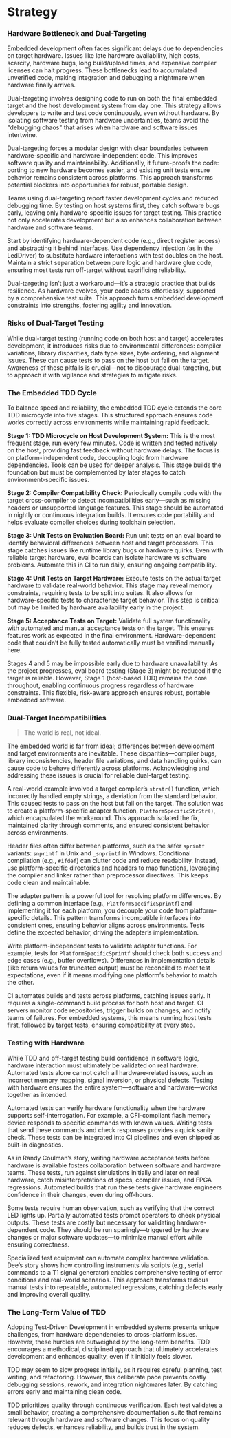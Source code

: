 # Strategy

### Hardware Bottleneck and Dual-Targeting

Embedded development often faces significant delays due to dependencies on
target hardware. Issues like late hardware availability, high costs, scarcity,
hardware bugs, long build/upload times, and expensive compiler licenses can halt
progress. These bottlenecks lead to accumulated unverified code, making
integration and debugging a nightmare when hardware finally arrives.

Dual-targeting involves designing code to run on both the final embedded target
and the host development system from day one. This strategy allows developers to
write and test code continuously, even without hardware. By isolating software
testing from hardware uncertainties, teams avoid the "debugging chaos" that
arises when hardware and software issues intertwine.

Dual-targeting forces a modular design with clear boundaries between
hardware-specific and hardware-independent code. This improves software quality
and maintainability. Additionally, it future-proofs the code: porting to new
hardware becomes easier, and existing unit tests ensure behavior remains
consistent across platforms. This approach transforms potential blockers into
opportunities for robust, portable design.

Teams using dual-targeting report faster development cycles and reduced
debugging time. By testing on host systems first, they catch software bugs
early, leaving only hardware-specific issues for target testing. This practice
not only accelerates development but also enhances collaboration between
hardware and software teams.

Start by identifying hardware-dependent code (e.g., direct register access) and
abstracting it behind interfaces. Use dependency injection (as in the LedDriver)
to substitute hardware interactions with test doubles on the host. Maintain a
strict separation between pure logic and hardware glue code, ensuring most tests
run off-target without sacrificing reliability.

Dual-targeting isn’t just a workaround—it’s a strategic practice that builds
resilience. As hardware evolves, your code adapts effortlessly, supported by a
comprehensive test suite. This approach turns embedded development constraints
into strengths, fostering agility and innovation.

### Risks of Dual-Target Testing

While dual-target testing (running code on both host and target) accelerates
development, it introduces risks due to environmental differences: compiler
variations, library disparities, data type sizes, byte ordering, and alignment
issues. These can cause tests to pass on the host but fail on the target.
Awareness of these pitfalls is crucial—not to discourage dual-targeting, but to
approach it with vigilance and strategies to mitigate risks.

### The Embedded TDD Cycle

To balance speed and reliability, the embedded TDD cycle extends the core TDD
microcycle into five stages. This structured approach ensures code works
correctly across environments while maintaining rapid feedback.

**Stage 1: TDD Microcycle on Host Development System:**
This is the most frequent stage, run every few minutes. Code is written and
tested natively on the host, providing fast feedback without hardware delays.
The focus is on platform-independent code, decoupling logic from hardware
dependencies. Tools can be used for deeper analysis. This stage builds the
foundation but must be complemented by later stages to catch
environment-specific issues.

**Stage 2: Compiler Compatibility Check:**
Periodically compile code with the target cross-compiler to detect
incompatibilities early—such as missing headers or unsupported language
features. This stage should be automated in nightly or continuous integration
builds. It ensures code portability and helps evaluate compiler choices during
toolchain selection.

**Stage 3: Unit Tests on Evaluation Board:**
Run unit tests on an eval board to identify behavioral differences between host
and target processors. This stage catches issues like runtime library bugs or
hardware quirks. Even with reliable target hardware, eval boards can isolate
hardware vs software problems. Automate this in CI to run daily, ensuring
ongoing compatibility.

**Stage 4: Unit Tests on Target Hardware:**
Execute tests on the actual target hardware to validate real-world behavior.
This stage may reveal memory constraints, requiring tests to be split into
suites. It also allows for hardware-specific tests to characterize target
behavior. This step is critical but may be limited by hardware availability
early in the project.

**Stage 5: Acceptance Tests on Target:**
Validate full system functionality with automated and manual acceptance tests on the target. This ensures features work as expected in the final environment. Hardware-dependent code that couldn’t be fully tested automatically must be verified manually here.

Stages 4 and 5 may be impossible early due to hardware unavailability. As the
project progresses, eval board testing (Stage 3) might be reduced if the target
is reliable. However, Stage 1 (host-based TDD) remains the core throughout,
enabling continuous progress regardless of hardware constraints. This flexible,
risk-aware approach ensures robust, portable embedded software.

### Dual-Target Incompatibilities

> The world is real, not ideal.

The embedded world is far from ideal; differences between development and target
environments are inevitable. These disparities—compiler bugs, library
inconsistencies, header file variations, and data handling quirks, can cause code
to behave differently across platforms. Acknowledging and addressing these
issues is crucial for reliable dual-target testing.

A real-world example involved a target compiler’s `strstr()` function, which
incorrectly handled empty strings, a deviation from the standard behavior. This
caused tests to pass on the host but fail on the target. The solution was to
create a platform-specific adapter function, `PlatformSpecificStrStr()`, which
encapsulated the workaround. This approach isolated the fix, maintained clarity
through comments, and ensured consistent behavior across environments.

Header files often differ between platforms, such as the safer `sprintf`
variants: `snprintf` in Unix and `_snprintf` in Windows. Conditional compilation
(e.g., `#ifdef`) can clutter code and reduce readability. Instead, use
platform-specific directories and headers to map functions, leveraging the
compiler and linker rather than preprocessor directives. This keeps code clean
and maintainable.

The adapter pattern is a powerful tool for resolving platform differences. By
defining a common interface (e.g., `PlatformSpecificSprintf`) and implementing
it for each platform, you decouple your code from platform-specific details.
This pattern transforms incompatible interfaces into consistent ones, ensuring
behavior aligns across environments. Tests define the expected behavior, driving
the adapter’s implementation.

Write platform-independent tests to validate adapter functions. For example,
tests for `PlatformSpecificSprintf` should check both success and edge cases
(e.g., buffer overflows). Differences in implementation details (like return
values for truncated output) must be reconciled to meet test expectations, even
if it means modifying one platform’s behavior to match the other.

CI automates builds and tests across platforms, catching issues early. It
requires a single-command build process for both host and target. CI servers
monitor code repositories, trigger builds on changes, and notify teams of
failures. For embedded systems, this means running host tests first, followed by
target tests, ensuring compatibility at every step.

### Testing with Hardware

While TDD and off-target testing build confidence in software logic, hardware
interaction must ultimately be validated on real hardware. Automated tests alone
cannot catch all hardware-related issues, such as incorrect memory mapping,
signal inversion, or physical defects. Testing with hardware ensures the entire
system—software and hardware—works together as intended.

Automated tests can verify hardware functionality when the hardware supports
self-interrogation. For example, a CFI-compliant flash memory device responds to
specific commands with known values. Writing tests that send these commands and
check responses provides a quick sanity check. These tests can be integrated
into CI pipelines and even shipped as built-in diagnostics.

As in Randy Coulman’s story, writing hardware acceptance tests before hardware
is available fosters collaboration between software and hardware teams. These
tests, run against simulations initially and later on real hardware, catch
misinterpretations of specs, compiler issues, and FPGA regressions. Automated
builds that run these tests give hardware engineers confidence in their changes,
even during off-hours.

Some tests require human observation, such as verifying that the correct LED
lights up. Partially automated tests prompt operators to check physical outputs.
These tests are costly but necessary for validating hardware-dependent code.
They should be run sparingly—triggered by hardware changes or major software
updates—to minimize manual effort while ensuring correctness.

Specialized test equipment can automate complex hardware validation. Dee’s story
shows how controlling instruments via scripts (e.g., serial commands to a T1
signal generator) enables comprehensive testing of error conditions and
real-world scenarios. This approach transforms tedious manual tests into
repeatable, automated regressions, catching defects early and improving overall
quality.

### The Long-Term Value of TDD

Adopting Test-Driven Development in embedded systems presents unique challenges,
from hardware dependencies to cross-platform issues. However, these hurdles are
outweighed by the long-term benefits. TDD encourages a methodical, disciplined
approach that ultimately accelerates development and enhances quality, even if
it initially feels slower.

TDD may seem to slow progress initially, as it requires careful planning, test
writing, and refactoring. However, this deliberate pace prevents costly
debugging sessions, rework, and integration nightmares later. By catching errors
early and maintaining clean code.

TDD prioritizes quality through continuous verification. Each test validates a
small behavior, creating a comprehensive documentation suite that remains
relevant through hardware and software changes. This focus on quality reduces
defects, enhances reliability, and builds trust in the system.